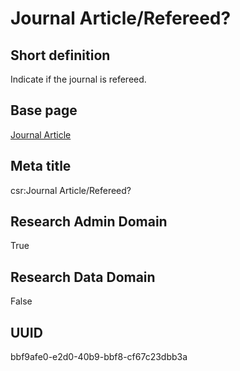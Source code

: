 # Journal Article/Refereed?
## Short definition
Indicate if the journal is refereed.
## Base page
[Journal Article](../../Objects/Journal%20Article.md)
## Meta title
csr:Journal Article/Refereed?
## Research Admin Domain
True
## Research Data Domain
False
## UUID
bbf9afe0-e2d0-40b9-bbf8-cf67c23dbb3a
